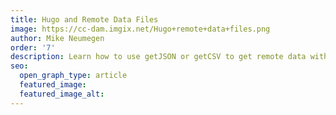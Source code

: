 ```yaml
---
title: Hugo and Remote Data Files
image: https://cc-dam.imgix.net/Hugo+remote+data+files.png
author: Mike Neumegen
order: '7'
description: Learn how to use getJSON or getCSV to get remote data with Hugo.
seo:
  open_graph_type: article
  featured_image:
  featured_image_alt:
---
```

